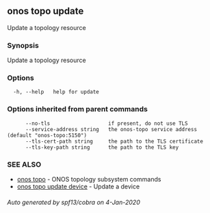 ## onos topo update

Update a topology resource

### Synopsis

Update a topology resource

### Options

```
  -h, --help   help for update
```

### Options inherited from parent commands

```
      --no-tls                   if present, do not use TLS
      --service-address string   the onos-topo service address (default "onos-topo:5150")
      --tls-cert-path string     the path to the TLS certificate
      --tls-key-path string      the path to the TLS key
```

### SEE ALSO

* [onos topo](onos_topo.md)	 - ONOS topology subsystem commands
* [onos topo update device](onos_topo_update_device.md)	 - Update a device

###### Auto generated by spf13/cobra on 4-Jan-2020

